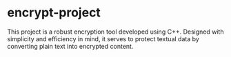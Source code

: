 # encrypt-project
This project is a robust encryption tool developed using C++. Designed with simplicity and efficiency in mind, it serves to protect textual data by converting plain text into encrypted content.
